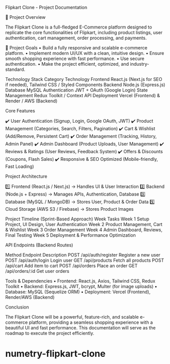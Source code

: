 Flipkart Clone - Project Documentation

📌 Project Overview

The Flipkart Clone is a full-fledged E-Commerce platform designed to replicate the core functionalities of Flipkart, including product listings, user authentication, cart management, order processing, and payments.

🎯 Project Goals
	•	Build a fully responsive and scalable e-commerce platform.
	•	Implement modern UI/UX with a clean, intuitive design.
	•	Ensure smooth shopping experience with fast performance.
	•	Use secure authentication.
	•	Make the project efficient, optimized, and industry-standard.
 
Technology Stack
Category	 Technology
Frontend	 React.js (Next.js for SEO if needed), Tailwind CSS / Styled Components
Backend	         Node.js (Express.js)
Database	 MySQL 
Authentication	 JWT + OAuth (Google Login)
State Management Redux Toolkit / Context API
Deployment	 Vercel (Frontend) & Render / AWS (Backend)

Core Features

✔️ User Authentication (Signup, Login, Google OAuth, JWT)
✔️ Product Management (Categories, Search, Filters, Pagination)
✔️ Cart & Wishlist (Add/Remove, Persistent Cart)
✔️ Order Management (Tracking, History, Admin Panel)
✔️ Admin Dashboard (Product Uploads, User Management)
✔️ Reviews & Ratings (User Reviews, Feedback System)
✔️ Offers & Discounts (Coupons, Flash Sales)
✔️ Responsive & SEO Optimized (Mobile-friendly, Fast Loading)

Project Architecture

1️⃣ Frontend (React.js / Next.js) → Handles UI & User Interaction
2️⃣ Backend (Node.js + Express) → Manages APIs, Authentication, Database
3️⃣ Database (MySQL / MongoDB) → Stores User, Product & Order Data
5️⃣ Cloud Storage (AWS S3 / Firebase) → Stores Product Images


Project Timeline (Sprint-Based Approach)
Week	Tasks
Week 1	Setup Project, UI Design, User Authentication
Week 2	Product Management, Cart & Wishlist
Week 3	Order Management
Week 4	Admin Dashboard, Reviews, Final Testing
Week 5	Deployment & Performance Optimization


API Endpoints (Backend Routes)

Method	Endpoint	        Description
POST	/api/auth/register	Register a new user
POST	/api/auth/login	        Login user
GET	/api/products	        Fetch all products
POST	/api/cart	        Add item to cart
POST	/api/orders       	Place an order
GET	/api/orders/:id	        Get user orders

Tools & Dependencies
        •	Frontend: React.js, Axios, Tailwind CSS, Redux Toolkit
	•	Backend: Express.js, JWT, bcrypt, Multer (for image uploads)
	•	Database: MySQL (Sequelize ORM)
	•	Deployment: Vercel (Frontend), Render/AWS (Backend)

Conclusion

The Flipkart Clone will be a powerful, feature-rich, and scalable e-commerce platform, providing a seamless shopping experience with a beautiful UI and fast performance. This documentation will serve as the roadmap to execute the project efficiently.


 # numetry-flipkart-clone
